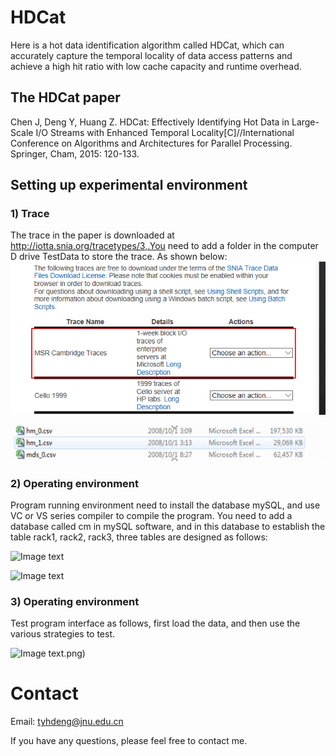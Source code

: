  # HDCat

Here is a hot data identification algorithm called HDCat, which can accurately capture the temporal locality of data access patterns and achieve a high hit ratio with low cache capacity and runtime overhead.

## The HDCat paper

Chen J, Deng Y, Huang Z. HDCat: Effectively Identifying Hot Data in Large-Scale I/O Streams with Enhanced Temporal Locality[C]//International Conference on Algorithms and Architectures for Parallel Processing. Springer, Cham, 2015: 120-133. 

## Setting up experimental environment
### 1) Trace
The trace in the paper is downloaded at http://iotta.snia.org/tracetypes/3,.You need to add a folder in the computer D drive TestData to store the trace. As shown below:
![Image text](https://github.com/love-light/imag/blob/master/image/1.png)

![Image text](https://github.com/love-light/imag/blob/master/image/1499950683(1).png)

### 2) Operating environment
Program running environment need to install the database mySQL, and use VC or VS series compiler to compile the program. You need to add a database called cm in mySQL software, and in this database to establish the table rack1, rack2, rack3, three tables are designed as follows:

![Image text](https://github.com/love-light/imag/blob/master/image/2%EF%BC%891.png)

![Image text](https://github.com/love-light/imag/blob/master/image/2%EF%BC%892.png)

### 3) Operating environment
Test program interface as follows, first load the data, and then use the various strategies to test.

![Image text](https://github.com/love-light/imag/blob/master/image/3).png)

# Contact

Email: tyhdeng@jnu.edu.cn

If you have any questions, please feel free to contact me.
